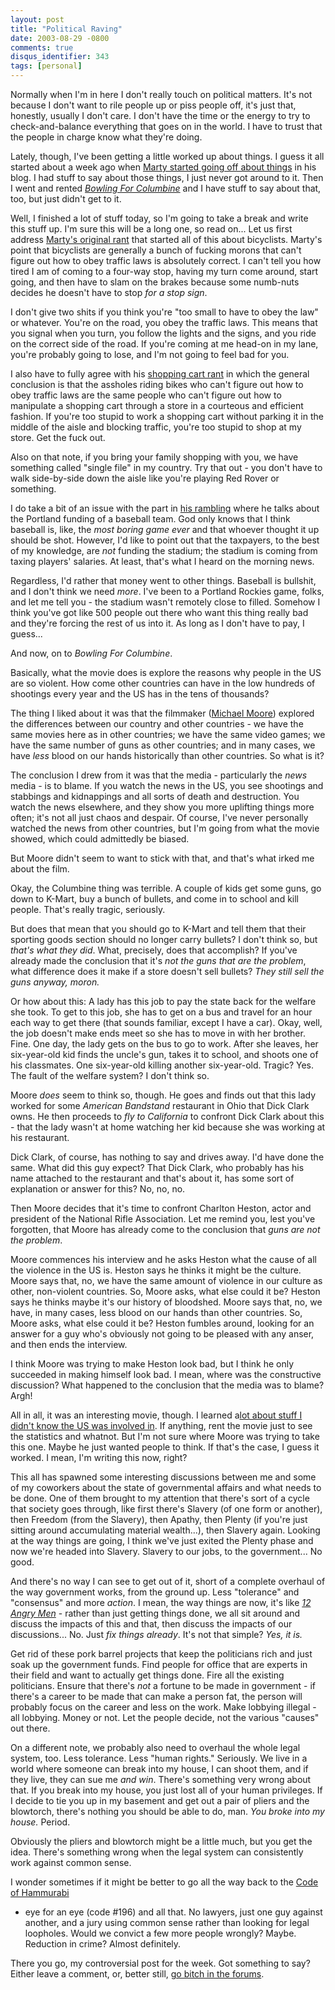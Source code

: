 ```yaml
---
layout: post
title: "Political Raving"
date: 2003-08-29 -0800
comments: true
disqus_identifier: 343
tags: [personal]
---
```

Normally when I'm in here I don't really touch on political matters.
It's not because I don't want to rile people up or piss people off, it's
just that, honestly, usually I don't care. I don't have the time or the
energy to try to check-and-balance everything that goes on in the world.
I have to trust that the people in charge know what they're doing.

 Lately, though, I've been getting a little worked up about things. I
guess it all started about a week ago when [Marty started going off
about things](http://www.mildperil.net/blog/archives/00000030.htm) in
his blog. I had stuff to say about those things, I just never got around
to it. Then I went and rented [*Bowling For
Columbine*](http://www.amazon.com/exec/obidos/ASIN/B00008DDVV/mhsvortex)
and I have stuff to say about that, too, but just didn't get to it.

 Well, I finished a lot of stuff today, so I'm going to take a break and
write this stuff up. I'm sure this will be a long one, so read on...
 Let us first address [Marty's original
rant](http://www.mildperil.net/blog/archives/00000030.htm) that started
all of this about bicyclists. Marty's point that bicyclists are
generally a bunch of fucking morons that can't figure out how to obey
traffic laws is absolutely correct. I can't tell you how tired I am of
coming to a four-way stop, having my turn come around, start going, and
then have to slam on the brakes because some numb-nuts decides he
doesn't have to stop *for a stop sign*.

 I don't give two shits if you think you're "too small to have to obey
the law" or whatever. You're on the road, you obey the traffic laws.
This means that you signal when you turn, you follow the lights and the
signs, and you ride on the correct side of the road. If you're coming at
me head-on in my lane, you're probably going to lose, and I'm not going
to feel bad for you.

 I also have to fully agree with his [shopping cart
rant](http://www.mildperil.net/blog/archives/00000031.htm) in which the
general conclusion is that the assholes riding bikes who can't figure
out how to obey traffic laws are the same people who can't figure out
how to manipulate a shopping cart through a store in a courteous and
efficient fashion. If you're too stupid to work a shopping cart without
parking it in the middle of the aisle and blocking traffic, you're too
stupid to shop at my store. Get the fuck out.

 Also on that note, if you bring your family shopping with you, we have
something called "single file" in my country. Try that out - you don't
have to walk side-by-side down the aisle like you're playing Red Rover
or something.

 I do take a bit of an issue with the part in [his
rambling](http://www.mildperil.net/blog/archives/00000036.htm) where he
talks about the Portland funding of a baseball team. God only knows that
I think baseball is, like, the *most boring game ever* and that whoever
thought it up should be shot. However, I'd like to point out that the
taxpayers, to the best of my knowledge, are *not* funding the stadium;
the stadium is coming from taxing players' salaries. At least, that's
what I heard on the morning news.

 Regardless, I'd rather that money went to other things. Baseball is
bullshit, and I don't think we need *more*. I've been to a Portland
Rockies game, folks, and let me tell you - the stadium wasn't remotely
close to filled. Somehow I think you've got like 500 people out there
who want this thing really bad and they're forcing the rest of us into
it. As long as I don't have to pay, I guess...

 And now, on to *Bowling For Columbine*.

 Basically, what the movie does is explore the reasons why people in the
US are so violent. How come other countries can have in the low hundreds
of shootings every year and the US has in the tens of thousands?

 The thing I liked about it was that the filmmaker ([Michael
Moore](http://www.michaelmoore.com/)) explored the differences between
our country and other countries - we have the same movies here as in
other countries; we have the same video games; we have the same number
of guns as other countries; and in many cases, we have *less* blood on
our hands historically than other countries. So what is it?

 The conclusion I drew from it was that the media - particularly the
*news* media - is to blame. If you watch the news in the US, you see
shootings and stabbings and kidnappings and all sorts of death and
destruction. You watch the news elsewhere, and they show you more
uplifting things more often; it's not all just chaos and despair. Of
course, I've never personally watched the news from other countries, but
I'm going from what the movie showed, which could admittedly be biased.

 But Moore didn't seem to want to stick with that, and that's what irked
me about the film.

 Okay, the Columbine thing was terrible. A couple of kids get some guns,
go down to K-Mart, buy a bunch of bullets, and come in to school and
kill people. That's really tragic, seriously.

 But does that mean that you should go to K-Mart and tell them that
their sporting goods section should no longer carry bullets? I don't
think so, but *that's what they did*. What, precisely, does that
accomplish? If you've already made the conclusion that it's *not the
guns that are the problem*, what difference does it make if a store
doesn't sell bullets? *They still sell the guns anyway, moron.*

 Or how about this: A lady has this job to pay the state back for the
welfare she took. To get to this job, she has to get on a bus and travel
for an hour each way to get there (that sounds familiar, except I have a
car). Okay, well, the job doesn't make ends meet so she has to move in
with her brother. Fine. One day, the lady gets on the bus to go to work.
After she leaves, her six-year-old kid finds the uncle's gun, takes it
to school, and shoots one of his classmates. One six-year-old killing
another six-year-old. Tragic? Yes. The fault of the welfare system? I
don't think so.

 Moore *does* seem to think so, though. He goes and finds out that this
lady worked for some *American Bandstand* restaurant in Ohio that Dick
Clark owns. He then proceeds to *fly to California* to confront Dick
Clark about this - that the lady wasn't at home watching her kid because
she was working at his restaurant.

 Dick Clark, of course, has nothing to say and drives away. I'd have
done the same. What did this guy expect? That Dick Clark, who probably
has his name attached to the restaurant and that's about it, has some
sort of explanation or answer for this? No, no, no.

 Then Moore decides that it's time to confront Charlton Heston, actor
and president of the National Rifle Association. Let me remind you, lest
you've forgotten, that Moore has already come to the conclusion that
*guns are not the problem*.

 Moore commences his interview and he asks Heston what the cause of all
the violence in the US is. Heston says he thinks it might be the
culture. Moore says that, no, we have the same amount of violence in our
culture as other, non-violent countries. So, Moore asks, what else could
it be? Heston says he thinks maybe it's our history of bloodshed. Moore
says that, no, we have, in many cases, less blood on our hands than
other countries. So, Moore asks, what else could it be? Heston fumbles
around, looking for an answer for a guy who's obviously not going to be
pleased with any anser, and then ends the interview.

 I think Moore was trying to make Heston look bad, but I think he only
succeeded in making himself look bad. I mean, where was the constructive
discussion? What happened to the conclusion that the media was to blame?
Argh!

 All in all, it was an interesting movie, though. I learned a[lot about
stuff I didn't know the US was involved
in](http://www.bowlingforcolumbine.com/library/wonderful/index.php). If
anything, rent the movie just to see the statistics and whatnot. But I'm
not sure where Moore was trying to take this one. Maybe he just wanted
people to think. If that's the case, I guess it worked. I mean, I'm
writing this now, right?

 This all has spawned some interesting discussions between me and some
of my coworkers about the state of governmental affairs and what needs
to be done. One of them brought to my attention that there's sort of a
cycle that society goes through, like first there's Slavery (of one form
or another), then Freedom (from the Slavery), then Apathy, then Plenty
(if you're just sitting around accumulating material wealth...), then
Slavery again. Looking at the way things are going, I think we've just
exited the Plenty phase and now we're headed into Slavery. Slavery to
our jobs, to the government... No good.

 And there's no way I can see to get out of it, short of a complete
overhaul of the way government works, from the ground up. Less
"tolerance" and "consensus" and more *action*. I mean, the way things
are now, it's like [*12 Angry
Men*](http://www.amazon.com/exec/obidos/ASIN/B000056HEC/mhsvortex) -
rather than just getting things done, we all sit around and discuss the
impacts of this and that, then discuss the impacts of our discussions...
No. Just *fix things already*. It's not that simple? *Yes, it is.*

 Get rid of these pork barrel projects that keep the politicians rich
and just soak up the government funds. Find people for office that are
experts in their field and want to actually get things done. Fire all
the existing politicians. Ensure that there's *not* a fortune to be made
in government - if there's a career to be made that can make a person
fat, the person will probably focus on the career and less on the work.
Make lobbying illegal - all lobbying. Money or not. Let the people
decide, not the various "causes" out there.

 On a different note, we probably also need to overhaul the whole legal
system, too. Less tolerance. Less "human rights." Seriously. We live in
a world where someone can break into my house, I can shoot them, and if
they live, they can sue me *and win*. There's something very wrong about
that. If you break into my house, you just lost all of your human
privileges. If I decide to tie you up in my basement and get out a pair
of pliers and the blowtorch, there's nothing you should be able to do,
man. *You broke into my house.* Period.

 Obviously the pliers and blowtorch might be a little much, but you get
the idea. There's something wrong when the legal system can consistently
work against common sense.

 I wonder sometimes if it might be better to go all the way back to the
[Code of Hammurabi](http://eawc.evansville.edu/anthology/hammurabi.htm)
- eye for an eye (code \#196) and all that. No lawyers, just one guy
against another, and a jury using common sense rather than looking for
legal loopholes. Would we convict a few more people wrongly? Maybe.
Reduction in crime? Almost definitely.

 There you go, my controversial post for the week. Got something to say?
Either leave a comment, or, better still, [go bitch in the
forums](http://www.mildperil.net/forum/).

